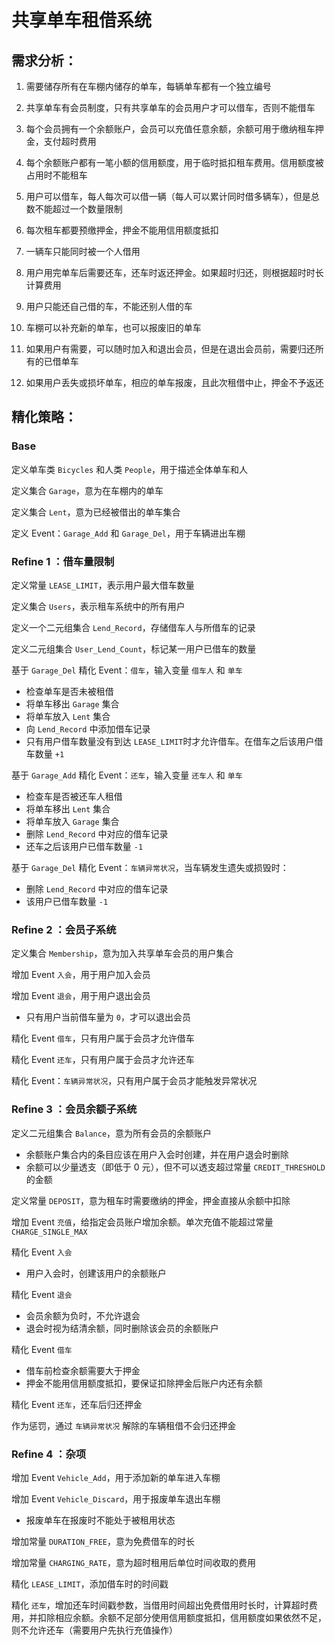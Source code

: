 # 共享单车租借系统

## 需求分析：

1. 需要储存所有在车棚内储存的单车，每辆单车都有一个独立编号

2. 共享单车有会员制度，只有共享单车的会员用户才可以借车，否则不能借车
3. 每个会员拥有一个余额账户，会员可以充值任意余额，余额可用于缴纳租车押金，支付超时费用
4. 每个余额账户都有一笔小额的信用额度，用于临时抵扣租车费用。信用额度被占用时不能租车
5. 用户可以借车，每人每次可以借一辆（每人可以累计同时借多辆车），但是总数不能超过一个数量限制
6. 每次租车都要预缴押金，押金不能用信用额度抵扣
7. 一辆车只能同时被一个人借用
8. 用户用完单车后需要还车，还车时返还押金。如果超时归还，则根据超时时长计算费用
9. 用户只能还自己借的车，不能还别人借的车
10. 车棚可以补充新的单车，也可以报废旧的单车
11. 如果用户有需要，可以随时加入和退出会员，但是在退出会员前，需要归还所有的已借单车
12. 如果用户丢失或损坏单车，相应的单车报废，且此次租借中止，押金不予返还

## 精化策略：

### Base

定义单车类 `Bicycles` 和人类 `People`，用于描述全体单车和人

定义集合 `Garage`，意为在车棚内的单车

定义集合 `Lent`，意为已经被借出的单车集合

定义 Event：`Garage_Add` 和 `Garage_Del`，用于车辆进出车棚
  
### Refine 1 ：借车量限制

定义常量 `LEASE_LIMIT`，表示用户最大借车数量

定义集合 `Users`，表示租车系统中的所有用户

定义一个二元组集合 `Lend_Record`，存储借车人与所借车的记录

定义二元组集合 `User_Lend_Count`，标记某一用户已借车的数量

基于 `Garage_Del` 精化 Event：`借车`，输入变量 `借车人` 和 `单车`

- 检查单车是否未被租借
- 将单车移出 `Garage` 集合
- 将单车放入 `Lent` 集合
- 向 `Lend_Record` 中添加借车记录
- 只有用户借车数量没有到达 `LEASE_LIMIT`时才允许借车。在借车之后该用户借车数量 `+1`

基于 `Garage_Add` 精化 Event：`还车`，输入变量 `还车人` 和 `单车`

- 检查车是否被还车人租借
- 将单车移出 `Lent` 集合
- 将单车放入 `Garage` 集合
- 删除 `Lend_Record` 中对应的借车记录
- 还车之后该用户已借车数量 `-1`

基于 `Garage_Del` 精化 Event：`车辆异常状况`，当车辆发生遗失或损毁时：
- 删除 `Lend_Record` 中对应的借车记录
- 该用户已借车数量 `-1`

### Refine 2 ：会员子系统

定义集合 `Membership`，意为加入共享单车会员的用户集合

增加 Event `入会`，用于用户加入会员

增加 Event `退会`，用于用户退出会员

- 只有用户当前借车量为 `0`，才可以退出会员

精化 Event `借车`，只有用户属于会员才允许借车

精化 Event `还车`，只有用户属于会员才允许还车

精化 Event：`车辆异常状况`，只有用户属于会员才能触发异常状况

### Refine 3 ：会员余额子系统

定义二元组集合 `Balance`，意为所有会员的余额账户
 - 余额账户集合内的条目应该在用户入会时创建，并在用户退会时删除
 - 余额可以少量透支（即低于 0 元），但不可以透支超过常量 `CREDIT_THRESHOLD` 的金额

定义常量 `DEPOSIT`，意为租车时需要缴纳的押金，押金直接从余额中扣除

增加 Event `充值`，给指定会员账户增加余额。单次充值不能超过常量 `CHARGE_SINGLE_MAX`

精化 Event `入会`
 - 用户入会时，创建该用户的余额账户

精化 Event `退会`
 - 会员余额为负时，不允许退会
 - 退会时视为结清余额，同时删除该会员的余额账户

精化 Event `借车`
 - 借车前检查余额需要大于押金
 - 押金不能用信用额度抵扣，要保证扣除押金后账户内还有余额

精化 Event `还车`，还车后归还押金

作为惩罚，通过 `车辆异常状况` 解除的车辆租借不会归还押金

### Refine 4 ：杂项

增加 Event `Vehicle_Add`，用于添加新的单车进入车棚

增加 Event `Vehicle_Discard`，用于报废单车退出车棚
- 报废单车在报废时不能处于被租用状态

增加常量 `DURATION_FREE`，意为免费借车的时长

增加常量 `CHARGING_RATE`，意为超时租用后单位时间收取的费用

精化 `LEASE_LIMIT`，添加借车时的时间戳

精化 `还车`，增加还车时间戳参数，当借用时间超出免费借用时长时，计算超时费用，并扣除相应余额。余额不足部分使用信用额度抵扣，信用额度如果依然不足，则不允许还车（需要用户先执行充值操作）